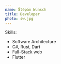 ```yaml
---
name: Štěpán Wünsch
title: Developer
photo: sw.jpg
---
```


Skills:

* Software Architecture
* C#, Rust, Dart
* Full-Stack web
* Flutter
